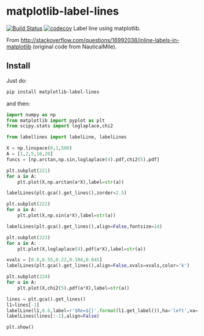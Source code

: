 # matplotlib-label-lines
[![Build Status](https://travis-ci.org/cphyc/matplotlib-label-lines.svg?branch=master)](https://travis-ci.org/cphyc/matplotlib-label-lines)
[![codecov](https://codecov.io/gh/cphyc/matplotlib-label-lines/branch/master/graph/badge.svg)](https://codecov.io/gh/cphyc/matplotlib-label-lines)
Label line using matplotlib.

From http://stackoverflow.com/questions/16992038/inline-labels-in-matplotlib (original code from NauticalMile).

## Install

Just do:
```bash
pip install matplotlib-label-lines
```
and then:
```python
import numpy as np
from matplotlib import pyplot as plt
from scipy.stats import loglaplace,chi2

from labellines import labelLine, labelLines

X = np.linspace(0,1,500)
A = [1,2,5,10,20]
funcs = [np.arctan,np.sin,loglaplace(4).pdf,chi2(5).pdf]

plt.subplot(221)
for a in A:
    plt.plot(X,np.arctan(a*X),label=str(a))

labelLines(plt.gca().get_lines(),zorder=2.5)

plt.subplot(222)
for a in A:
    plt.plot(X,np.sin(a*X),label=str(a))

labelLines(plt.gca().get_lines(),align=False,fontsize=14)

plt.subplot(223)
for a in A:
    plt.plot(X,loglaplace(4).pdf(a*X),label=str(a))

xvals = [0.8,0.55,0.22,0.104,0.045]
labelLines(plt.gca().get_lines(),align=False,xvals=xvals,color='k')

plt.subplot(224)
for a in A:
    plt.plot(X,chi2(5).pdf(a*X),label=str(a))

lines = plt.gca().get_lines()
l1=lines[-1]
labelLine(l1,0.6,label=r'$Re=${}'.format(l1.get_label()),ha='left',va='bottom',align = False)
labelLines(lines[:-1],align=False)

plt.show()
```
